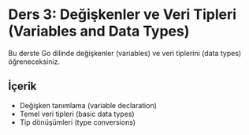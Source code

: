 # Ders 3: Değişkenler ve Veri Tipleri (Variables and Data Types)

Bu derste Go dilinde değişkenler (variables) ve veri tiplerini (data types) öğreneceksiniz.

## İçerik

- Değişken tanımlama (variable declaration)
- Temel veri tipleri (basic data types)
- Tip dönüşümleri (type conversions)
